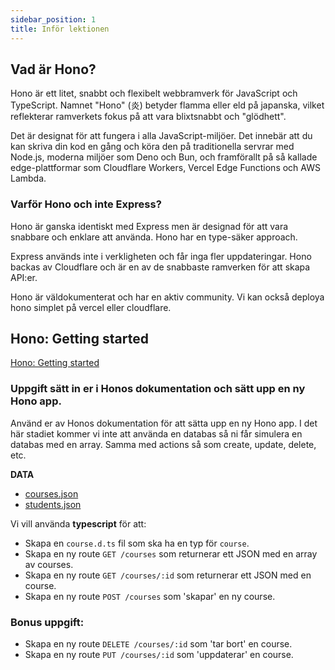 ```yaml
---
sidebar_position: 1
title: Inför lektionen
---
```

## Vad är Hono?
Hono är ett litet, snabbt och flexibelt webbramverk för JavaScript och TypeScript. Namnet "Hono" (炎) betyder flamma eller eld på japanska, vilket reflekterar ramverkets fokus på att vara blixtsnabbt och "glödhett".

Det är designat för att fungera i alla JavaScript-miljöer. Det innebär att du kan skriva din kod en gång och köra den på traditionella servrar med Node.js, moderna miljöer som Deno och Bun, och framförallt på så kallade edge-plattformar som Cloudflare Workers, Vercel Edge Functions och AWS Lambda.

### Varför Hono och inte Express?
Hono är ganska identiskt med Express men är designad för att vara snabbare och enklare att använda. Hono har en type-säker approach.

Express används inte i verkligheten och får inga fler uppdateringar. Hono backas av Cloudflare och är en av de snabbaste ramverken för att skapa API:er.

Hono är väldokumenterat och har en aktiv community. Vi kan också deploya hono simplet på vercel eller cloudflare.

## Hono: Getting started
[Hono: Getting started](https://hono.dev/docs)

### Uppgift sätt in er i Honos dokumentation och sätt upp en ny Hono app.
Använd er av Honos dokumentation för att sätta upp en ny Hono app. I det här stadiet kommer vi inte att använda en databas så ni får simulera en databas med en array. Samma med actions så som create, update, delete, etc.

**DATA**
- [courses.json](./assets/courses.json)
- [students.json](./assets/students.json)

Vi vill använda **typescript** för att:
- Skapa en `course.d.ts` fil som ska ha en typ för `course`.
- Skapa en ny route `GET /courses` som returnerar ett JSON med en array av courses.
- Skapa en ny route `GET /courses/:id` som returnerar ett JSON med en course.
- Skapa en ny route `POST /courses` som 'skapar' en ny course.

### Bonus uppgift: 
- Skapa en ny route `DELETE /courses/:id` som 'tar bort' en course.
- Skapa en ny route `PUT /courses/:id` som 'uppdaterar' en course.